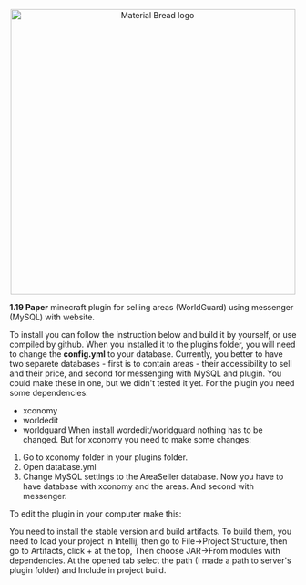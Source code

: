 <p align="center">
    <img width="500" src="https://user-images.githubusercontent.com/83756034/199569382-f26d203d-891d-4452-9c4d-9ef859de44f6.png" alt="Material Bread logo">
</p>


<b>1.19 Paper</b> minecraft plugin for selling areas (WorldGuard) using messenger (MySQL) with website.

To install you can follow the instruction below and build it by yourself, or use compiled by github. When you installed it to the plugins folder, you will need to change the <b>config.yml</b> to your database. Currently, you better to have two separete databases - first is to contain areas - their accessibility to sell and their price, and second for messenging with MySQL and plugin. You could make these in one, but we didn't tested it yet.
For the plugin you need some dependencies:
- xconomy
- worldedit
- worldguard
When install wordedit/worldguard nothing has to be changed. But for xconomy you need to make some changes:
1) Go to xconomy folder in your plugins folder.
2) Open database.yml
3) Change MySQL settings to the AreaSeller database.
Now you have to have database with xconomy and the areas. And second with messenger.

To edit the plugin in your computer make this: 

You need to install the stable version and build artifacts.
To build them, you need to load your project in  Intellij, then go to File->Project Structure, then go to Artifacts, click + at the top,
Then choose JAR->From modules with dependencies. At the opened tab select the path (I made a path to server's plugin folder) and Include in project build.
